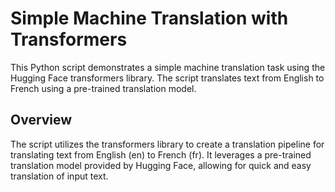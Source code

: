 # Simple Machine Translation with Transformers
This Python script demonstrates a simple machine translation task using the Hugging Face transformers library. The script translates text from English to French using a pre-trained translation model.

## Overview
The script utilizes the transformers library to create a translation pipeline for translating text from English (en) to French (fr). It leverages a pre-trained translation model provided by Hugging Face, allowing for quick and easy translation of input text.
